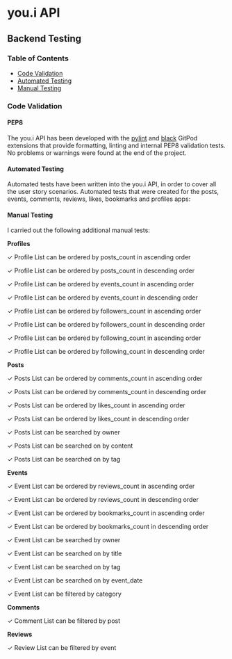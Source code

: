 # you.i API

## Backend Testing

### Table of Contents
   -   [Code Validation](https://github.com/SamarZiadat/youi_drf_api/blob/main/TESTING.md#code-validation)
   -   [Automated Testing](https://github.com/SamarZiadat/youi_drf_api/blob/main/TESTING.md#automated-testing)
   -   [Manual Testing](https://github.com/SamarZiadat/youi_drf_api/blob/main/TESTING.md#manual-testing)

### Code Validation

#### PEP8

The you.i API has been developed with the [pylint](https://pylint.pycqa.org/en/latest/user_guide/checkers/features.html) and [black](https://black.readthedocs.io/en/stable/) GitPod extensions that provide formatting, linting and internal PEP8 validation tests. No problems or warnings were found at the end of the project.

#### Automated Testing

Automated tests have been written into the you.i API, in order to cover all the user story scenarios. Automated tests that were created for the posts, events, comments, reviews, likes, bookmarks and profiles apps:



#### Manual Testing
I carried out the following additional manual tests:

**Profiles**

✓ Profile List can be ordered by posts_count in ascending order

✓ Profile List can be ordered by posts_count in descending order

✓ Profile List can be ordered by events_count in ascending order

✓ Profile List can be ordered by events_count in descending order

✓ Profile List can be ordered by followers_count in ascending order

✓ Profile List can be ordered by followers_count in descending order

✓ Profile List can be ordered by following_count in ascending order

✓ Profile List can be ordered by following_count in descending order

**Posts**

✓ Posts List can be ordered by comments_count in ascending order

✓ Posts List can be ordered by comments_count in descending order

✓ Posts List can be ordered by likes_count in ascending order

✓ Posts List can be ordered by likes_count in descending order

✓ Posts List can be searched by owner

✓ Posts List can be searched on by content 

✓ Posts List can be searched on by tag

**Events**

✓ Event List can be ordered by reviews_count in ascending order

✓ Event List can be ordered by reviews_count in descending order

✓ Event List can be ordered by bookmarks_count in ascending order

✓ Event List can be ordered by bookmarks_count in descending order

✓ Event List can be searched by owner

✓ Event List can be searched on by title 

✓ Event List can be searched on by tag

✓ Event List can be searched on by event_date 

✓ Event List can be filtered by category

**Comments**

✓ Comment List can be filtered by post

**Reviews**

✓ Review List can be filtered by event

